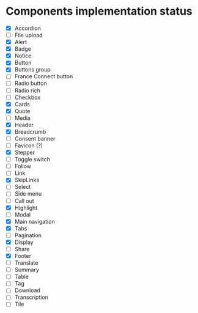 # Components implementation status

-   [x] Accordion
-   [ ] File upload
-   [x] Alert
-   [x] Badge
-   [x] Notice
-   [x] Button
-   [x] Buttons group
-   [ ] France Connect button
-   [ ] Radio button
-   [ ] Radio rich
-   [ ] Checkbox
-   [x] Cards
-   [x] Quote
-   [ ] Media
-   [x] Header
-   [x] Breadcrumb
-   [ ] Consent banner
-   [ ] Favicon (?)
-   [x] Stepper
-   [ ] Toggle switch
-   [ ] Follow
-   [ ] Link
-   [x] SkipLinks
-   [ ] Select
-   [ ] Side menu
-   [ ] Call out
-   [x] Highlight
-   [ ] Modal
-   [x] Main navigation
-   [x] Tabs
-   [ ] Pagination
-   [x] Display
-   [ ] Share
-   [x] Footer
-   [ ] Translate
-   [ ] Summary
-   [ ] Table
-   [ ] Tag
-   [ ] Download
-   [ ] Transcription
-   [ ] Tile
